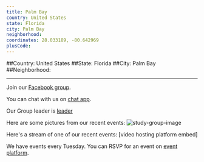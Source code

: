 ```yaml
---
title: Palm Bay
country: United States
state: Florida
city: Palm Bay
neighborhood: 
coordinates: 28.033189, -80.642969
plusCode:
---
```


##Country: United States
##State: Florida
##City: Palm Bay
##Neighborhood: 
*****
Join our [Facebook group](https://www.facebook.com/groups/free.code.camp.palm.bay).

You can chat with us on [chat app]().

Our Group leader is [leader]()

Here are some pictures from our recent events:
![study-group-image]()

Here's a stream of one of our recent events:
[video hosting platform embed]

We have events every Tuesday. You can RSVP for an event on [event platform]().
